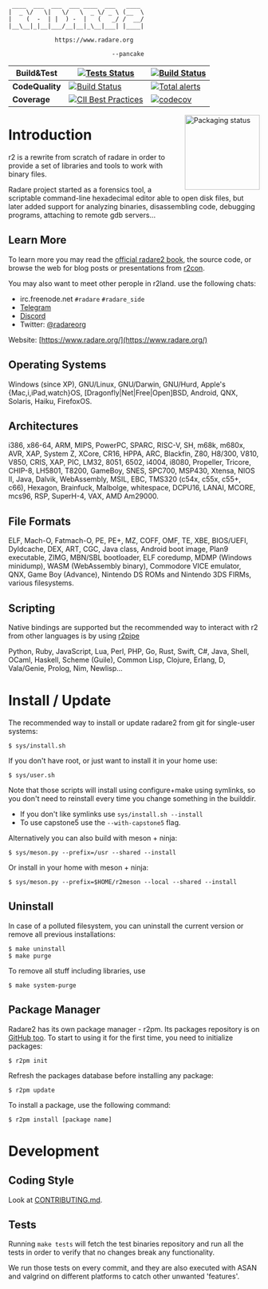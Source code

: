 ```
 ____  ___  ___  ___ ____  ___   ____
|  _ \/   \|   \/   \  _ \/ _ \ (__  \
|    (  -  | |  ) -  |   (   _/ /  __/
|__\__|_|__|___/__|__|_\__|___| |____|

             https://www.radare.org

                             --pancake
```

| **Build&Test** | [![Tests Status](https://github.com/radareorg/radare2/workflows/CI/badge.svg)](https://github.com/radareorg/radare2/actions?query=workflow%3A%22CI%22) | [![Build Status](https://travis-ci.com/radareorg/radare2.svg?branch=master)](https://travis-ci.com/radareorg/radare2)|
|----------|------|--------|
| **CodeQuality** | [![Build Status](https://scan.coverity.com/projects/416/badge.svg)](https://scan.coverity.com/projects/416) | [![Total alerts](https://img.shields.io/lgtm/alerts/g/radareorg/radare2.svg?logo=lgtm&logoWidth=18)](https://lgtm.com/projects/g/radareorg/radare2/alerts/) |
| **Coverage** | [![CII Best Practices](https://bestpractices.coreinfrastructure.org/projects/741/badge)](https://bestpractices.coreinfrastructure.org/projects/741) | [![codecov](https://codecov.io/gh/radareorg/radare2/branch/master/graph/badge.svg)](https://codecov.io/gh/radareorg/radare2) |
<a href="https://repology.org/metapackage/radare2">
<img src="https://repology.org/badge/vertical-allrepos/radare2.svg" alt="Packaging status" align="right" width="150px">
</a>

# Introduction

r2 is a rewrite from scratch of radare in order to provide
a set of libraries and tools to work with binary files.

Radare project started as a forensics tool, a scriptable
command-line hexadecimal editor able to open disk files,
but later added support for analyzing binaries, disassembling
code, debugging programs, attaching to remote gdb servers...

## Learn More

To learn more you may read the [official radare2 book](https://book.rada.re),
the source code, or browse the web for blog posts or presentations from
[r2con](https://www.youtube.com/c/r2con).

You may also want to meet other perople in r2land. use the following chats:

* irc.freenode.net `#radare` `#radare_side`
* [Telegram](https://t.me/radare)
* [Discord](https://discord.gg/MgEdxrMnqx)
* Twitter: [@radareorg](https://twitter.com/radareorg)

Website: [https://www.radare.org/](https://www.radare.org/)

## Operating Systems

Windows (since XP), GNU/Linux, GNU/Darwin, GNU/Hurd, Apple's {Mac,i,iPad,watch}OS,
[Dragonfly|Net|Free|Open]BSD, Android, QNX, Solaris, Haiku, FirefoxOS.

## Architectures

i386, x86-64, ARM, MIPS, PowerPC, SPARC, RISC-V, SH, m68k, m680x, AVR,
XAP, System Z, XCore, CR16, HPPA, ARC, Blackfin, Z80, H8/300, V810,
V850, CRIS, XAP, PIC, LM32, 8051, 6502, i4004, i8080, Propeller,
Tricore, CHIP-8, LH5801, T8200, GameBoy, SNES, SPC700, MSP430, Xtensa,
NIOS II, Java, Dalvik, WebAssembly, MSIL, EBC, TMS320 (c54x, c55x,
c55+, c66), Hexagon, Brainfuck, Malbolge, whitespace, DCPU16, LANAI,
MCORE, mcs96, RSP, SuperH-4, VAX, AMD Am29000.

## File Formats

ELF, Mach-O, Fatmach-O, PE, PE+, MZ, COFF, OMF, TE, XBE, BIOS/UEFI,
Dyldcache, DEX, ART, CGC, Java class, Android boot image, Plan9 executable,
ZIMG, MBN/SBL bootloader, ELF coredump, MDMP (Windows minidump),
WASM (WebAssembly binary), Commodore VICE emulator, QNX,
Game Boy (Advance), Nintendo DS ROMs and Nintendo 3DS FIRMs, various filesystems.

## Scripting

Native bindings are supported but the recommended way to interact with r2
from other languages is by using [r2pipe](https://github.com/radareorg/radare2-r2pipe)

Python, Ruby, JavaScript, Lua, Perl, PHP, Go, Rust, Swift, C#, Java,
Shell, OCaml, Haskell, Scheme (Guile), Common Lisp, Clojure, Erlang, D,
Vala/Genie, Prolog, Nim, Newlisp...

# Install / Update

The recommended way to install or update radare2 from git for single-user systems:

	$ sys/install.sh

If you don't have root, or just want to install it in your home use:

	$ sys/user.sh

Note that those scripts will install using configure+make using symlinks, so you
don't need to reinstall every time you change something in the builddir.

* If you don't like symlinks use `sys/install.sh --install`
* To use capstone5 use the `--with-capstone5` flag.

Alternatively you can also build with meson + ninja:

	$ sys/meson.py --prefix=/usr --shared --install

Or install in your home with meson + ninja:

	$ sys/meson.py --prefix=$HOME/r2meson --local --shared --install

## Uninstall

In case of a polluted filesystem, you can uninstall the current
version or remove all previous installations:

	$ make uninstall
	$ make purge

To remove all stuff including libraries, use

	$ make system-purge

## Package Manager

Radare2 has its own package manager - r2pm. Its packages
repository is on [GitHub too](https://github.com/radareorg/radare2-pm).
To start to using it for the first time, you need to initialize packages:

	$ r2pm init

Refresh the packages database before installing any package:

	$ r2pm update

To install a package, use the following command:

	$ r2pm install [package name]

# Development

## Coding Style

Look at [CONTRIBUTING.md](https://github.com/radareorg/radare2/blob/master/CONTRIBUTING.md).

## Tests

Running `make tests` will fetch the test binaries
repository and run all the tests in order to verify that no changes break any functionality.

We run those tests on every commit, and they are also executed with ASAN
and valgrind on different platforms to catch other unwanted 'features'.
